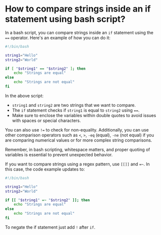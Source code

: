 # How to compare strings inside an if statement using bash script?

In a bash script, you can compare strings inside an `if` statement using the
`==` operator. Here's an example of how you can do it:

```bash
#!/bin/bash

string1="Hello"
string2="World"

if [ "$string1" == "$string2" ]; then
    echo "Strings are equal"
else
    echo "Strings are not equal"
fi
```

In the above script:

- `string1` and `string2` are two strings that we want to compare.
- The `if` statement checks if `string1` is equal to `string2` using `==`.
- Make sure to enclose the variables within double quotes to avoid issues with
spaces or special characters.

You can also use `!=` to check for non-equality. Additionally, you can use other
comparison operators such as `<`, `>`, `-eq` (equal), `-ne` (not equal) if you
are comparing numerical values or for more complex string comparisons.

Remember, in bash scripting, whitespace matters, and proper quoting of variables
is essential to prevent unexpected behavior.

If you want to compare strings using a regex pattern, use `[[]]` and `=~`. In
this case, the code example updates to:

```bash
#!/bin/bash

string1="Hello"
string2="World"

if [[ "$string1" =~ "$string2" ]]; then
    echo "Strings are equal"
else
    echo "Strings are not equal"
fi
```

To negate the if statement just add `!` after `if`.

